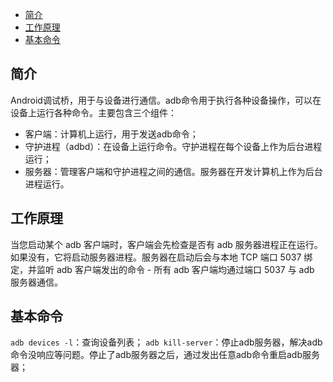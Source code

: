 <!-- START doctoc generated TOC please keep comment here to allow auto update -->
<!-- DON'T EDIT THIS SECTION, INSTEAD RE-RUN doctoc TO UPDATE -->


- [简介](#%E7%AE%80%E4%BB%8B)
- [工作原理](#%E5%B7%A5%E4%BD%9C%E5%8E%9F%E7%90%86)
- [基本命令](#%E5%9F%BA%E6%9C%AC%E5%91%BD%E4%BB%A4)

<!-- END doctoc generated TOC please keep comment here to allow auto update -->

## 简介
Android调试桥，用于与设备进行通信。adb命令用于执行各种设备操作，可以在设备上运行各种命令。主要包含三个组件：
- 客户端：计算机上运行，用于发送adb命令；
- 守护进程（adbd）：在设备上运行命令。守护进程在每个设备上作为后台进程运行；
- 服务器：管理客户端和守护进程之间的通信。服务器在开发计算机上作为后台进程运行。

## 工作原理
当您启动某个 adb 客户端时，客户端会先检查是否有 adb 服务器进程正在运行。如果没有，它将启动服务器进程。服务器在启动后会与本地 TCP 端口 5037 绑定，并监听 adb 客户端发出的命令 - 所有 adb 客户端均通过端口 5037 与 adb 服务器通信。

## 基本命令
`adb devices -l`：查询设备列表；
`adb kill-server`：停止adb服务器，解决adb命令没响应等问题。停止了adb服务器之后，通过发出任意adb命令重启adb服务器；

